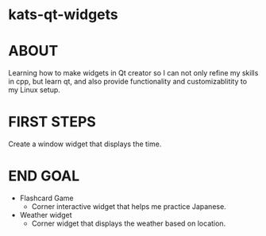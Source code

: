 # kats-qt-widgets

# ABOUT
Learning how to make widgets in Qt creator so I can not only refine my skills in cpp, but learn qt, and also provide functionality and customizablitity to my Linux setup.

# FIRST STEPS
Create a window widget that displays the time.

# END GOAL
- Flashcard Game
    * Corner interactive widget that helps me practice Japanese.
- Weather widget
    * Corner widget that displays the weather based on location.
